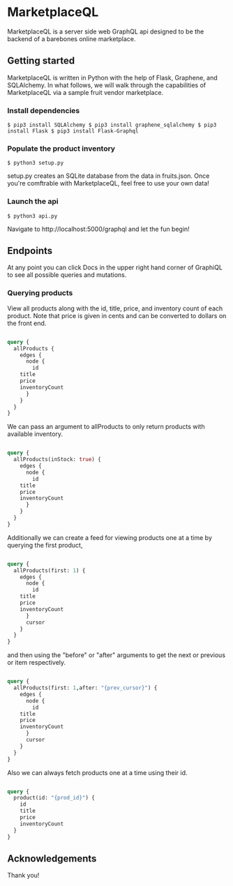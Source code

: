 # MarketplaceQL 

MarketplaceQL is a server side web GraphQL api designed to be the backend of a barebones online marketplace. 

## Getting started

MarketplaceQL is written in Python with the help of Flask, Graphene, and SQLAlchemy. In what follows, we will walk through the capabilities of MarketplaceQL via a sample fruit vendor marketplace. 

### Install dependencies

`$ pip3 install SQLAlchemy
 $ pip3 install graphene_sqlalchemy
 $ pip3 install Flask
 $ pip3 install Flask-Graphql
`
### Populate the product inventory

`$ python3 setup.py`

setup.py creates an SQLite database from the data in fruits.json. Once you're comftrable with MarketplaceQL, feel free to use your own data!
### Launch the api
`$ python3 api.py`

Navigate to http://localhost:5000/graphql and let the fun begin! 

## Endpoints

At any point you can click Docs in the upper right hand corner of GraphiQL to see all possible queries and mutations. 

### Querying products  

View all products along with the id, title, price, and inventory count of each product. Note that price is given in cents and can be converted to dollars on the front end. 
```graphql

query {
  allProducts {
    edges { 
      node {
        id
	title
	price
	inventoryCount
      }
    }
  } 
}
```
We can pass an argument to allProducts to only return products with available inventory.
```graphql

query {
  allProducts(inStock: true) {
    edges { 
      node {
        id
	title
	price
	inventoryCount
      }
    }
  } 
}
```
Additionally we can create a feed for viewing products one at a time by querying the first product,
```graphql

query {
  allProducts(first: 1) {
    edges { 
      node {
        id
	title
	price
	inventoryCount
      }
      cursor
    }
  } 
}
```
and then using the "before" or "after" arguments to get the next or previous or item respectively.
```graphql

query {
  allProducts(first: 1,after: "{prev_cursor}") {
    edges { 
      node {
        id
	title
	price
	inventoryCount
      }
      cursor
    }
  } 
}
```
Also we can always fetch products one at a time using their id.
```graphql

query {
  product(id: "{prod_id}") {
    id
    title
    price
    inventoryCount
  } 
}
```

## Acknowledgements
Thank you!
